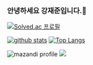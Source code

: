 ### 안녕하세요 강재준입니다.👋
<!-- 백준 티어 연결 -->
[![Solved.ac
프로필](http://mazassumnida.wtf/api/v2/generate_badge?boj=BBZJUN)](https://solved.ac/BBZJUN)

<!-- -->
[![github stats](https://github-readme-stats.vercel.app/api?username=bbzjun&show_icons=true&hide_border=true)](https://github.com/bbzjun) [![Top Langs](https://github-readme-stats.vercel.app/api/top-langs/?username=bbzjun&layout=compact)](https://github.com/bbzjun)

![mazandi profile](http://mazandi.herokuapp.com/api?handle=BBZJUN}&theme=cold)
<img src="http://mazandi.herokuapp.com/api?handle=BBZJUN&theme=cold"/>

<!--
**bbzjun/bbzjun** is a ✨ _special_ ✨ repository because its `README.md` (this file) appears on your GitHub profile.

Here are some ideas to get you started:

- 🔭 I’m currently working on ...
- 🌱 I’m currently learning ...
- 👯 I’m looking to collaborate on ...
- 🤔 I’m looking for help with ...
- 💬 Ask me about ...
- 📫 How to reach me: ...
- 😄 Pronouns: ...
- ⚡ Fun fact: ...
-->
